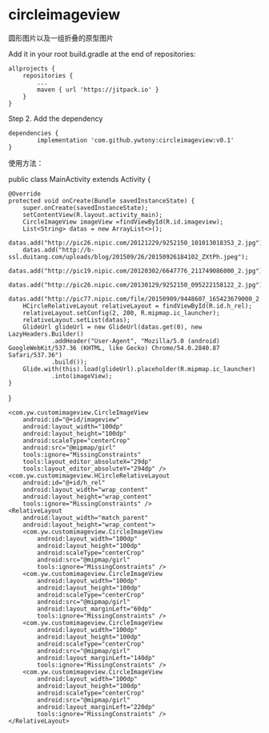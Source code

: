 # circleimageview
圆形图片以及一组折叠的原型图片

Add it in your root build.gradle at the end of repositories:

	allprojects {
		repositories {
			...
			maven { url 'https://jitpack.io' }
		}
	}
Step 2. Add the dependency

	dependencies {
	        implementation 'com.github.ywtony:circleimageview:v0.1'
	}
使用方法：

public class MainActivity extends Activity {

    @Override
    protected void onCreate(Bundle savedInstanceState) {
        super.onCreate(savedInstanceState);
        setContentView(R.layout.activity_main);
        CircleImageView imageView =findViewById(R.id.imageview);
        List<String> datas = new ArrayList<>();
        datas.add("http://pic26.nipic.com/20121229/9252150_101013018353_2.jpg");
        datas.add("http://b-ssl.duitang.com/uploads/blog/201509/26/20150926184102_ZXtPh.jpeg");
        datas.add("http://pic19.nipic.com/20120302/6647776_211749086000_2.jpg");
        datas.add("http://pic26.nipic.com/20130129/9252150_095222158122_2.jpg");
        datas.add("http://pic77.nipic.com/file/20150909/9448607_165423679000_2.jpg");
        HCircleRelativeLayout relativeLayout = findViewById(R.id.h_rel);
        relativeLayout.setConfig(2, 200, R.mipmap.ic_launcher);
        relativeLayout.setList(datas);
        GlideUrl glideUrl = new GlideUrl(datas.get(0), new LazyHeaders.Builder()
                .addHeader("User-Agent", "Mozilla/5.0 (android) GoogleWebKit/537.36 (KHTML, like Gecko) Chrome/54.0.2840.87 Safari/537.36")
                .build());
        Glide.with(this).load(glideUrl).placeholder(R.mipmap.ic_launcher)
                .into(imageView);
    }
}
	
<?xml version="1.0" encoding="utf-8"?>

<LinearLayout xmlns:android="http://schemas.android.com/apk/res/android"
    xmlns:app="http://schemas.android.com/apk/res-auto"
    xmlns:tools="http://schemas.android.com/tools"
    android:layout_width="match_parent"
    android:layout_height="match_parent"
    android:background="#000000"
    android:orientation="vertical"
    tools:context=".MainActivity">
    
    <com.yw.customimageview.CircleImageView
        android:id="@+id/imageview"
        android:layout_width="100dp"
        android:layout_height="100dp"
        android:scaleType="centerCrop"
        android:src="@mipmap/girl"
        tools:ignore="MissingConstraints"
        tools:layout_editor_absoluteX="29dp"
        tools:layout_editor_absoluteY="294dp" />
    <com.yw.customimageview.HCircleRelativeLayout
        android:id="@+id/h_rel"
        android:layout_width="wrap_content"
        android:layout_height="wrap_content"
        tools:ignore="MissingConstraints" />
    <RelativeLayout
        android:layout_width="match_parent"
        android:layout_height="wrap_content">
        <com.yw.customimageview.CircleImageView
            android:layout_width="100dp"
            android:layout_height="100dp"
            android:scaleType="centerCrop"
            android:src="@mipmap/girl"
            tools:ignore="MissingConstraints" />
        <com.yw.customimageview.CircleImageView
            android:layout_width="100dp"
            android:layout_height="100dp"
            android:scaleType="centerCrop"
            android:src="@mipmap/girl"
            android:layout_marginLeft="60dp"
            tools:ignore="MissingConstraints" />
        <com.yw.customimageview.CircleImageView
            android:layout_width="100dp"
            android:layout_height="100dp"
            android:scaleType="centerCrop"
            android:src="@mipmap/girl"
            android:layout_marginLeft="140dp"
            tools:ignore="MissingConstraints" />
        <com.yw.customimageview.CircleImageView
            android:layout_width="100dp"
            android:layout_height="100dp"
            android:scaleType="centerCrop"
            android:src="@mipmap/girl"
            android:layout_marginLeft="220dp"
            tools:ignore="MissingConstraints" />
    </RelativeLayout>
</LinearLayout>

  
  


